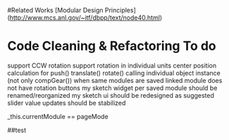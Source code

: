 #Related Works
[Modular Design Principles] (http://www.mcs.anl.gov/~itf/dbpp/text/node40.html)

# Code Cleaning & Refactoring To do

support CCW rotation
support rotation in individual units
center position calculation for push() translate() rotate()
calling individual object instance (not only compGear()) when same modules are saved
linked module does not have rotation buttons
my sketch widget per saved module should be renamed/reorganized
my sketch ui should be redesigned as suggested
slider value updates should be stabilized

_this.currentModule == pageMode

##test
